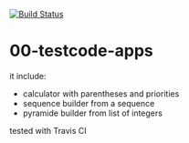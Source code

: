 [![Build Status](https://travis-ci.org/paveloso/00-testcode-apps.svg?branch=master)](https://travis-ci.org/paveloso/00-testcode-apps)

# 00-testcode-apps

it include: 
- calculator with parentheses and priorities
- sequence builder from a sequence
- pyramide builder from list of integers

tested with Travis CI
